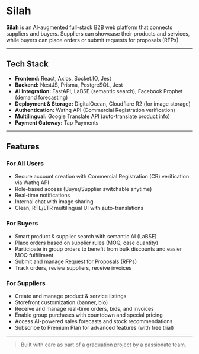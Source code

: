 # Silah

**Silah** is an AI-augmented full-stack B2B web platform that connects suppliers and buyers.
Suppliers can showcase their products and services, while buyers can place orders or submit requests for proposals (RFPs).

---

## Tech Stack

- **Frontend:** React, Axios, Socket.IO, Jest 
- **Backend:** NestJS, Prisma, PostgreSQL, Jest
- **AI Integration:** FastAPI, LaBSE (semantic search), Facebook Prophet (demand forecasting)
- **Deployment & Storage:** DigitalOcean, Cloudflare R2 (for image storage)
- **Authentication:** Wathq API (Commercial Registration verification)
- **Multilingual:** Google Translate API (auto-translate product info)
- **Payment Gateway:** Tap Payments

---

## Features

### For All Users

- Secure account creation with Commercial Registration (CR) verification via Wathq API
- Role-based access (Buyer/Supplier switchable anytime)
- Real-time notifications
- Internal chat with image sharing
- Clean, RTL/LTR multilingual UI with auto-translations

### For Buyers

- Smart product & supplier search with semantic AI (LaBSE)
- Place orders based on supplier rules (MOQ, case quantity)
- Participate in group orders to benefit from bulk discounts and easier MOQ fulfillment
- Submit and manage Request for Proposals (RFPs)
- Track orders, review suppliers, receive invoices

### For Suppliers

- Create and manage product & service listings
- Storefront customization (banner, bio)
- Receive and manage real-time orders, bids, and invoices
- Enable group purchases with countdown and special pricing
- Access AI-powered sales forecasts and stock recommendations
- Subscribe to Premium Plan for advanced features (with free trial)


---

> Built with care as part of a graduation project by a passionate team.
